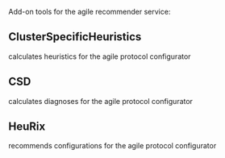 Add-on tools for the agile recommender service:

## ClusterSpecificHeuristics
calculates heuristics for the agile protocol configurator

## CSD
calculates diagnoses for the agile protocol configurator

## HeuRix
recommends configurations for the agile protocol configurator